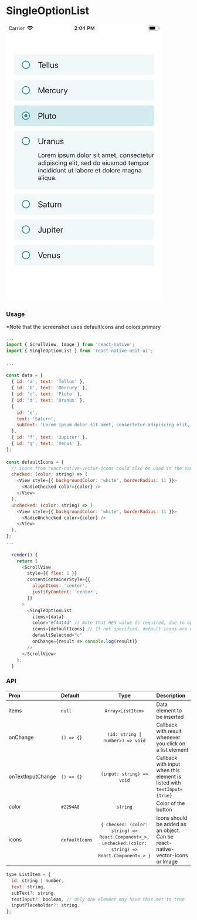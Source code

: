 # SingleOptionList

![Screenshot of button](./screenshots/singleoptionlist.png)

### Usage

\*Note that the screenshot uses defaultIcons and colors.primary

```js
...
import { ScrollView, Image } from 'react-native';
import { SingleOptionList } from 'react-native-usit-ui';

...

const data = [
  { id: 'a', text: 'Tellus' },
  { id: 'b', text: 'Mercury' },
  { id: 'c', text: 'Pluto' },
  { id: 'd', text: 'Uranus' },
  {
    id: 'e',
    text: 'Saturn',
    subText: 'Lorem ipsum dolor sit amet, consectetur adipiscing elit, sed do        eiusmod tempor incididunt ut labore et dolore magna aliqua.',
  },
  { id: 'f', text: 'Jupiter' },
  { id: 'g', text: 'Venus' },
];

const defaultIcons = {
  // Icons from react-native-vector-icons could also be used in the same pattern
  checked: (color: string) => (
    <View style={{ backgroundColor: 'white', borderRadius: 11 }}>
      <RadioChecked color={color} />
    </View>
  ),
  unchecked: (color: string) => (
    <View style={{ backgroundColor: 'white', borderRadius: 11 }}>
      <RadioUnchecked color={color} />
    </View>
  ),
};
...

  render() {
    return (
      <ScrollView
        style={{ flex: 1 }}
        contentContainerStyle={{
          alignItems: 'center',
          justifyContent: 'center',
        }}
      >
        <SingleOptionList
          items={data}
          color="#f4414d" // Note that HEX value is required, due to opacity design
          icons={defaultIcons} // If not specified, default icons are used
          defaultSelected="c"
          onChange={result => console.log(result)}
        />
      </ScrollView>
    );
  }
```

### API

| Prop              | Default        |                                                 Type                                                  | Description                                                                   |
| :---------------- | :------------- | :---------------------------------------------------------------------------------------------------: | :---------------------------------------------------------------------------- |
| items             | `null`         |                                           `Array<ListItem>`                                           | Data element to be inserted                                                   |
| onChange          | `() => {}`     |                                   `(id: string ⎮ number>) => void`                                    | Callback with result whenever you click on a list element                     |
| onTextInputChange | `() => {}`     |                                       `(input: string) => void`                                       | Callback with input when this element is listed with `textInput={true}`       |
| color             | `#2294A8`      |                                               `string`                                                | Color of the button                                                           |
| icons             | `defaultIcons` | `{ checked: (color: string) => React.Component<_>, unchecked:(color: string) => React.Component<_> }` | Icons should be added as an object. Can be react-native-vector-icons or Image |

```js
type ListItem = {
  id: string | number,
  text: string,
  subText?: string,
  textInput?: boolean, // Only one element may have this set to true
  inputPlaceholder?: string,
};
```
